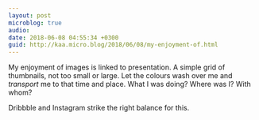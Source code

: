 ```yaml
---
layout: post
microblog: true
audio: 
date: 2018-06-08 04:55:34 +0300
guid: http://kaa.micro.blog/2018/06/08/my-enjoyment-of.html
---
```

My enjoyment of images is linked to presentation. A simple grid of thumbnails, not too small or large. Let the colours wash over me and _transport_ me to that time and place. What I was doing? Where was I? With whom? 

Dribbble and Instagram strike the right balance for this.

